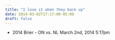 ```yaml
---
title: "I love it when they back up"
date: 2014-03-02T17:17:00-05:00
draft: false
---
```

- 2014 Brier - ON vs. NL March 2nd, 2014 5:17pm
